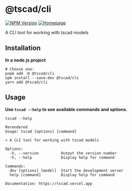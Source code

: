 <!-- #region header -->
<!-- Generated by @toolsync/builtin/package-readme. Do not edit manually, instead run `toolsync prepare`. -->

# @tscad/cli

[![NPM Version](https://img.shields.io/npm/v/@tscad/cli)](https://www.npmjs.com/package/@tscad/cli) [![Homepage](https://img.shields.io/badge/docs-default)](https://tscad.vercel.app)

A CLI tool for working with tscad models

<!-- #endregion header -->

## Installation

**In a node.js project**

```shell
# Choose one:
pnpm add -D @tscad/cli
npm install --save-dev @tscad/cli
yarn add @tscad/cli
```

## Usage

**Use `tscad --help` to see available commands and options.**

```shell
tscad --help
```

<!-- #region usage -->
<!-- This section is generated. Do not edit manually! -->

```
Rerendered
Usage: tscad [options] [command]

> A CLI tool for working with tscad models

Options:
  -V, --version          Output the version number
  -h, --help             Display help for command

Commands:
  dev [options] [model]  Start the development server
  help [command]         Display help for command

Documentation: https://tscad.vercel.app
```

<!-- #endregion usage -->
